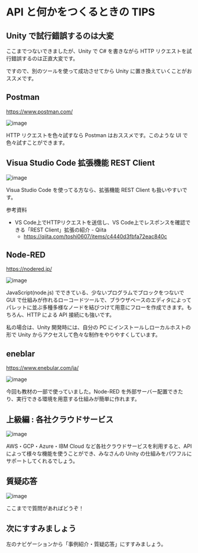 # API と何かをつくるときの TIPS

## Unity で試行錯誤するのは大変

ここまでつないできましたが、Unity で C# を書きながら HTTP リクエストを試行錯誤するのは正直大変です。

ですので、別のツールを使って成功させてから Unity に置き換えていくことがおススメです。

## Postman

https://www.postman.com/

![image](https://i.gyazo.com/1ae2334c8c9b4e6f6b26539fb665284d.png)

HTTP リクエストを色々試すなら Postman はおススメです。このような UI で色々試すことができます。

## Visua Studio Code 拡張機能 REST Client

![image](https://i.gyazo.com/333620f49b9478d49688443ce2640393.png)

Visua Studio Code を使ってる方なら、拡張機能 REST Client も扱いやすいです。

参考資料
- VS Code上でHTTPリクエストを送信し、VS Code上でレスポンスを確認できる「REST Client」拡張の紹介 - Qiita
  - https://qiita.com/toshi0607/items/c4440d3fbfa72eac840c

## Node-RED

https://nodered.jp/

![image](https://i.gyazo.com/6340fb604bf3dcddfbe58994d05a57d7.jpg)

JavaScript(node.js) でできている、少ないプログラムでブロックをつないで GUI で仕組みが作れるローコードツールで、ブラウザベースのエディタによってパレットに並ぶ多種多様なノードを結びつけて用意にフローを作成できます。もちろん、HTTP による API 接続にも強いです。

私の場合は、Unity 開発時には、自分の PC にインストールしローカルホストの形で Unity からアクセスして色々な制作をやりやすくしています。

## eneblar

https://www.enebular.com/ja/

![image](https://i.gyazo.com/212ec86944d9389dc0864539749ba676.jpg)

今回も教材の一部で使っていました。Node-RED を外部サーバー配置できたり、実行できる環境を用意する仕組みが簡単に作れます。

## 上級編 : 各社クラウドサービス

![image](https://i.gyazo.com/105b684fdc12d90b601a44365f741ce6.png)

 AWS・GCP・Azure・IBM Cloud など各社クラウドサービスを利用すると、APIによって様々な機能を使うことができ、みなさんの Unity の仕組みをパワフルにサポートしてくれるでしょう。

## 質疑応答

![image](https://i.gyazo.com/aba8ccd625e7320883851b71ebd0caf2.png)

ここまでで質問があればどうぞ！

## 次にすすみましょう

左のナビゲーションから「事例紹介・質疑応答」にすすみましょう。